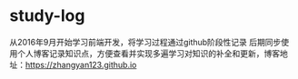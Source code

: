 # study-log
从2016年9月开始学习前端开发，将学习过程通过github阶段性记录
后期同步使用个人博客记录知识点，方便查看并实现多遍学习对知识的补全和更新，博客地址：https://zhangyan123.github.io
